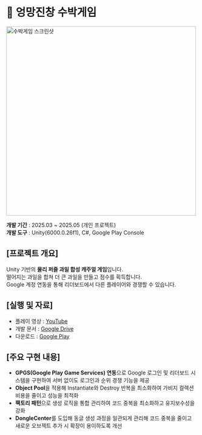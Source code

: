 # 🍉 엉망진창 수박게임

<img width="500" alt="수박게임 스크린샷" src="https://github.com/user-attachments/assets/3abd95c5-74cc-49ab-9680-90f5d12cc438" />

**개발 기간** : 2025.03 ~ 2025.05 (개인 프로젝트)  
**개발 도구** : Unity(6000.0.26f1), C#, Google Play Console  


## [프로젝트 개요]  
Unity 기반의 **물리 퍼즐 과일 합성 캐주얼 게임**입니다.  
떨어지는 과일을 합쳐 더 큰 과일을 만들고 점수를 획득합니다.  
Google 계정 연동을 통해 리더보드에서 다른 플레이어와 경쟁할 수 있습니다.  


## [실행 및 자료]  
- 플레이 영상 : [YouTube](https://www.youtube.com/watch?v=K2gH6z2vjAY)  
- 개발 문서 : [Google Drive](https://drive.google.com/file/d/15Mg2I1wjyAy22UUDBt-d4SBGXm5E9URf/view?usp=sharing)  
- 다운로드 : [Google Play](https://play.google.com/store/apps/details?id=com.fffgames.watermelon&hl=ko&gl=kr)  


## [주요 구현 내용]  
- **GPGS(Google Play Game Services) 연동**으로 Google 로그인 및 리더보드 시스템을 구현하여 서버 없이도 로그인과 순위 경쟁 기능을 제공
- **Object Pool**을 적용해 Instantiate와 Destroy 반복을 최소화하여 가비지 컬렉션 비용을 줄이고 성능을 최적화
- **팩토리 패턴**으로 생성 로직을 통합 관리하여 코드 중복을 최소화하고 유지보수성을 강화
- **DongleCenter**를 도입해 동글 생성 과정을 일관되게 관리해 코드 중복을 줄이고 새로운 오브젝트 추가 시 확장이 용이하도록 개선
